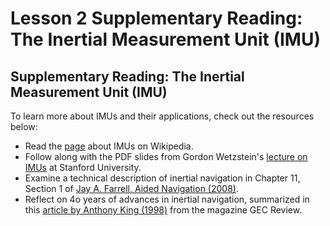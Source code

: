 # Lesson 2 Supplementary Reading: The Inertial Measurement Unit (IMU)

## Supplementary Reading: The Inertial Measurement Unit (IMU)

To learn more about IMUs and their applications, check out the resources below:

- Read the [page](https://en.wikipedia.org/wiki/Inertial_measurement_unit) about IMUs on Wikipedia.
- Follow along with the PDF slides from Gordon Wetzstein's [lecture on IMUs](http://stanford.edu/class/ee267/lectures/lecture9.pdf) at Stanford University.
- Examine a technical description of inertial navigation in Chapter 11, Section 1 of [Jay A. Farrell, Aided Navigation (2008)](https://books.google.ca/books/about/Aided_Navigation_GPS_with_High_Rate_Sens.html?id=yNujEvIMszYC&redir_esc=y).
- Reflect on 4o years of advances in inertial navigation, summarized in this [article by Anthony King (1998)](http://citeseerx.ist.psu.edu/viewdoc/summary?doi=10.1.1.616.1248) from the magazine GEC Review.
